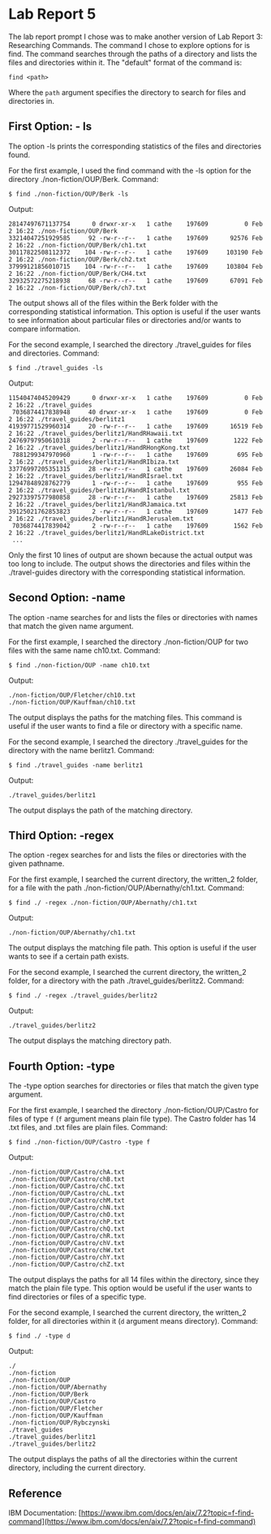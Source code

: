 # Lab Report 5

The lab report prompt I chose was to make another version of Lab Report 3: Researching Commands. The command I chose to explore options for is find. The command searches through the paths of a directory and lists the files and directories within it. The "default" format of the command is:
```
find <path>
```
Where the `path` argument specifies the directory to search for files and directories in.

## First Option: - ls
The option -ls prints the corresponding statistics of the files and directories found.

For the first example, I used the find command with the -ls option for the directory ./non-fiction/OUP/Berk.
Command:
```
$ find ./non-fiction/OUP/Berk -ls
```
Output:
```
28147497671137754      0 drwxr-xr-x   1 cathe    197609          0 Feb  2 16:22 ./non-fiction/OUP/Berk
33214047251929585     92 -rw-r--r--   1 cathe    197609      92576 Feb  2 16:22 ./non-fiction/OUP/Berk/ch1.txt
30117822508112372    104 -rw-r--r--   1 cathe    197609     103190 Feb  2 16:22 ./non-fiction/OUP/Berk/ch2.txt
37999121856010715    104 -rw-r--r--   1 cathe    197609     103804 Feb  2 16:22 ./non-fiction/OUP/Berk/CH4.txt
32932572275218938     68 -rw-r--r--   1 cathe    197609      67091 Feb  2 16:22 ./non-fiction/OUP/Berk/ch7.txt
```
The output shows all of the files within the Berk folder with the corresponding statistical information. This option is useful if the user wants to see information about particular files or directories and/or wants to compare information.

For the second example, I searched the directory ./travel_guides for files and directories.
Command:
```
$ find ./travel_guides -ls
```
Output:
```
11540474045209429      0 drwxr-xr-x   1 cathe    197609          0 Feb  2 16:22 ./travel_guides
 7036874417838948     40 drwxr-xr-x   1 cathe    197609          0 Feb  2 16:22 ./travel_guides/berlitz1
41939771529960314     20 -rw-r--r--   1 cathe    197609      16519 Feb  2 16:22 ./travel_guides/berlitz1/HandRHawaii.txt
24769797950610318      2 -rw-r--r--   1 cathe    197609       1222 Feb  2 16:22 ./travel_guides/berlitz1/HandRHongKong.txt
 7881299347970960      1 -rw-r--r--   1 cathe    197609        695 Feb  2 16:22 ./travel_guides/berlitz1/HandRIbiza.txt
33776997205351315     28 -rw-r--r--   1 cathe    197609      26084 Feb  2 16:22 ./travel_guides/berlitz1/HandRIsrael.txt
12947848928762779      1 -rw-r--r--   1 cathe    197609        955 Feb  2 16:22 ./travel_guides/berlitz1/HandRIstanbul.txt
29273397577980858     28 -rw-r--r--   1 cathe    197609      25813 Feb  2 16:22 ./travel_guides/berlitz1/HandRJamaica.txt
39125021762853823      2 -rw-r--r--   1 cathe    197609       1477 Feb  2 16:22 ./travel_guides/berlitz1/HandRJerusalem.txt
 7036874417839042      2 -rw-r--r--   1 cathe    197609       1562 Feb  2 16:22 ./travel_guides/berlitz1/HandRLakeDistrict.txt
 ...
```
Only the first 10 lines of output are shown because the actual output was too long to include. The output shows the directories and files within the ./travel-guides directory with the corresponding statistical information.

## Second Option: -name
The option -name searches for and lists the files or directories with names that match the given name argument.

For the first example, I searched the directory ./non-fiction/OUP for two files with the same name ch10.txt.
Command:
```
$ find ./non-fiction/OUP -name ch10.txt
```
Output:
```
./non-fiction/OUP/Fletcher/ch10.txt
./non-fiction/OUP/Kauffman/ch10.txt
```
The output displays the paths for the matching files. This command is useful if the user wants to find a file or directory with a specific name.

For the second example, I searched the directory ./travel_guides for the directory with the name berlitz1.
Command:
```
$ find ./travel_guides -name berlitz1
```
Output:
```
./travel_guides/berlitz1
```
The output displays the path of the matching directory.

## Third Option: -regex
The option -regex searches for and lists the files or directories with the given pathname.

For the first example, I searched the current directory, the written_2 folder, for a file with the path ./non-fiction/OUP/Abernathy/ch1.txt.
Command:
```
$ find ./ -regex ./non-fiction/OUP/Abernathy/ch1.txt
```
Output:
```
./non-fiction/OUP/Abernathy/ch1.txt
```
The output displays the matching file path. This option is useful if the user wants to see if a certain path exists.

For the second example, I searched the current directory, the written_2 folder, for a directory with the path ./travel_guides/berlitz2.
Command:
```
$ find ./ -regex ./travel_guides/berlitz2
```
Output:
```
./travel_guides/berlitz2
```
The output displays the matching directory path.

## Fourth Option: -type
The -type option searches for directories or files that match the given type argument.

For the first example, I searched the directory ./non-fiction/OUP/Castro for files of type `f` (`f` argument means plain file type). The Castro folder has 14 .txt files, and .txt files are plain files.
Command:
```
$ find ./non-fiction/OUP/Castro -type f
```
Output:
```
./non-fiction/OUP/Castro/chA.txt
./non-fiction/OUP/Castro/chB.txt
./non-fiction/OUP/Castro/chC.txt
./non-fiction/OUP/Castro/chL.txt
./non-fiction/OUP/Castro/chM.txt
./non-fiction/OUP/Castro/chN.txt
./non-fiction/OUP/Castro/chO.txt
./non-fiction/OUP/Castro/chP.txt
./non-fiction/OUP/Castro/chQ.txt
./non-fiction/OUP/Castro/chR.txt
./non-fiction/OUP/Castro/chV.txt
./non-fiction/OUP/Castro/chW.txt
./non-fiction/OUP/Castro/chY.txt
./non-fiction/OUP/Castro/chZ.txt
```
The output displays the paths for all 14 files within the directory, since they match the plain file type. This option would be useful if the user wants to find directories or files of a specific type.

For the second example, I searched the current directory, the written_2 folder, for all directories within it (`d` argument means directory). 
Command:
```
$ find ./ -type d
```
Output:
```
./
./non-fiction
./non-fiction/OUP
./non-fiction/OUP/Abernathy
./non-fiction/OUP/Berk
./non-fiction/OUP/Castro
./non-fiction/OUP/Fletcher
./non-fiction/OUP/Kauffman
./non-fiction/OUP/Rybczynski
./travel_guides
./travel_guides/berlitz1
./travel_guides/berlitz2
```
The output displays the paths of all the directories within the current directory, including the current directory.

## Reference
IBM Documentation: [https://www.ibm.com/docs/en/aix/7.2?topic=f-find-command](https://www.ibm.com/docs/en/aix/7.2?topic=f-find-command)
